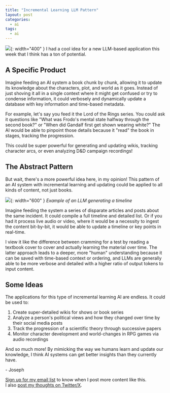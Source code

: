 ```yaml
---
title: "Incremental Learning LLM Pattern"
layout: post
categories:
  - ai
tags:
  - ai
---
```


![](https://i.imgur.com/4eUdPe9.png){: width="400" }
I had a cool idea for a new LLM-based application this week that I think has a ton of potential. 

## A Specific Product
Imagine feeding an AI system a book chunk by chunk, allowing it to update its knowledge about the characters, plot, and world as it goes. Instead of just shoving it all in a single context where it might get confused or try to condense information, it could verbosely and dynamically update a database with key information and time-based metadata.

For example, let's say you feed it the Lord of the Rings series. You could ask it questions like "What was Frodo's mental state halfway through the second book?" or "When did Gandalf first get shown wearing white?" The AI would be able to pinpoint those details because it "read" the book in stages, tracking the progression.

This could be super powerful for generating and updating wikis, tracking character arcs, or even analyzing D&D campaign recordings! 

## The Abstract Pattern
But wait, there's a more powerful idea here, in my opinion! This pattern of an AI system with incremental learning and updating could be applied to all kinds of content, not just books.

![](https://i.imgur.com/E9ed76j.gif){: width="600" }
*Example of an LLM generating a timeline*

Imagine feeding the system a series of disparate articles and posts about the same incident. It could compile a full timeline and detailed list. Or if you had it process live audio or video, where it would be a necessity to ingest the content bit-by-bit, it would be able to update a timeline or key points in real-time. 

I view it like the difference between cramming for a test by reading a textbook cover to cover and actually learning the material over time. The latter approach leads to a deeper, more "human" understanding because it can be saved with time-based context or ordering, and LLMs are generally able to be more verbose and detailed with a higher ratio of output tokens to input content.

## Some Ideas 
The applications for this type of incremental learning AI are endless. It could be used to:

1. Create super-detailed wikis for shows or book series
2. Analyze a person's political views and how they changed over time by their social media posts
3. Track the progression of a scientific theory through successive papers
4. Monitor character development and world-changes in RPG games via audio recordings

And so much more! By mimicking the way we humans learn and update our knowledge, I think AI systems can get better insights than they currently have.

\- Joseph

[Sign up for my email list](https://thacker.beehiiv.com/subscribe) to know when I post more content like this.   
I also [post my thoughts on Twitter/X](https://x.com/rez0__). 

<meta name="twitter:card" content="summary_large_image" />
<meta name="twitter:site" content="@rez0__" />
<meta name="twitter:creator" content="@rez0__" />
<meta property="og:url" content="https://josephthacker.com/ai/2024/04/24/incremental-learning.html" />
<meta property="og:title" content="Incremental Learning LLM Pattern" />
<meta property="og:description" content="A product idea and abstract pattern for LLM systems" />
<meta property="og:image" content="https://i.imgur.com/4eUdPe9.png" />


